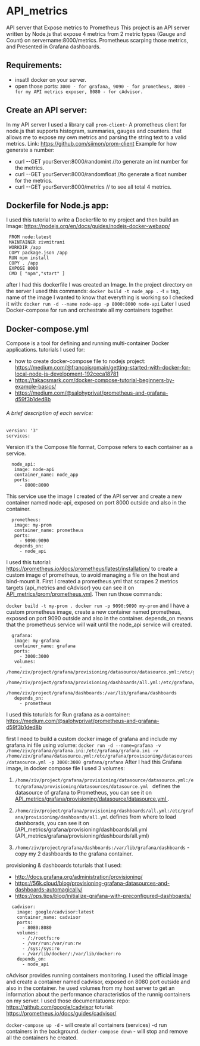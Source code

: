 # API_metrics
API server that Expose metrics to Prometheus
This project is an API server written by Node.js that expose 4 metrics from 2 metric types (Gauge and Count) on servername:8000/metrics.
Prometheus scarping those metrics, and Presented in Grafana dashboards.

## Requirements:
- insatll docker on your server.
- open those ports: ` 3000 - for grafana, 9090 - for prometheus, 8000 - for my API metrics exposer, 8080 - for cAdvisor. `

## Create an API server:
In my API server I used a library call `prom-client`- A prometheus client for node.js that supports histogram, summaries, gauges and counters.
that allows me to expose my own metrics and parsing the string text to a valid metrics.
Link:
https://github.com/siimon/prom-client
Example for how generate a number:
- curl --GET yourServer:8000/randomint //to generate an int number for the metrics.
- curl --GET yourServer:8000/randomfloat //to generate a float number for the metrics.
- curl --GET yourServer:8000/metrics // to see all total 4 metrics.

## Dockerfile for Node.js app:
I used this tutorial to write a Dockerfile to my project and then build an Image: https://nodejs.org/en/docs/guides/nodejs-docker-webapp/ 
```
 FROM node:latest
 MAINTAINER zivmitrani 
 WORKDIR /app 
 COPY package.json /app
 RUN npm install
 COPY . /app
 EXPOSE 8000
 CMD [ "npm","start" ]
```
after I had this dockerfile I was created an Image.
In the project directory on the server I used this commands: 
`docker build -t node_app .` -t = tag, name of the image
I wanted to know that everything is working so I checked it with:
`docker run -d --name node-app -p 8000:8000 node-api`
Later I used Docker-compose for run and orchestrate all my containers together. 

## Docker-compose.yml
Compose is a tool for defining and running multi-container Docker applications. 
tutorials I used for:
- how to create docker-compose file to nodejs project:
  https://medium.com/@francoisromain/getting-started-with-docker-for-local-node-js-development-192ceca18781
- https://takacsmark.com/docker-compose-tutorial-beginners-by-example-basics/
- https://medium.com/@salohyprivat/prometheus-and-grafana-d59f3b1ded8b

###### A brief description of each service:

```
version: '3'
services: 
```
Version it's the Compose file format, Compose refers to each container as a service.

```
  node_api:
   image: node-api
   container_name: node_app 
   ports:
     - 8000:8000
```
This service use the image I created of the API server and create a new container named node-api, 
exposed on port 8000 outside and also in the container.

```
  prometheus:
   image: my-prom 
   container_name: prometheus
   ports:
     - 9090:9090
   depends_on:
     - node_api
```
I used this tutorial: https://prometheus.io/docs/prometheus/latest/installation/
to create a custom image of prometheus, to avoid managing a file on the host and bind-mount it.
First I created a prometheus.yml that scrapes 2 metrics targets (api_metrics and cAdvisor)
you can see it on [API_metrics/prom/prometheus.yml](API_metrics/prom/prometheus.yml).
Then run those commands:

`docker build -t my-prom .
docker run -p 9090:9090 my-prom`
and I have a custom prometheus image, create a new container named prometheus, 
exposed on port 9090 outside and also in the container.
depends_on means that the prometheus service will wait until the node_api service will created. 

```
  grafana:
   image: my-grafana
   container_name: grafana
   ports:
     - 3000:3000
   volumes: 
     - /home/ziv/project/grafana/provisioning/datasource/datasource.yml:/etc/grafana/provisioning/datasources/datasource.yml
     - /home/ziv/project/grafana/provisioning/dashboards/all.yml:/etc/grafana/provisioning/dashboards/all.yml
     - /home/ziv/project/grafana/dashboards:/var/lib/grafana/dashboards
   depends_on:
     - prometheus
```
I used this toturials for Run grafana as a container: https://medium.com/@salohyprivat/prometheus-and-grafana-d59f3b1ded8b

first I need to build a custom docker image of grafana and include my grafana.ini file using volume:
` docker run -d --name=grafana -v /home/ziv/grafana/grafana.ini:/etc/grafana/grafana.ini -v /home/ziv/grafana/datasource.yml:/etc/grafana/provisioning/datasources/datasource.yml -p 3000:3000 grafana/grafana
`
After I had this Grafana image, in docker compose file I used 3 volumes:
1. `/home/ziv/project/grafana/provisioning/datasource/datasource.yml:/etc/grafana/provisioning/datasources/datasource.yml ` defines the datasource of grafana to Prometheus, you can see it on [API_metrics/grafana/provisioning/datasource/datasource.yml ](API_metrics/grafana/provisioning/datasource/datasource.yml). 
2. `/home/ziv/project/grafana/provisioning/dashboards/all.yml:/etc/grafana/provisioning/dashboards/all.yml`  defines from where to load dashborads, you can see it on [API_metrics/grafana/provisioning/dashboards/all.yml (API_metrics/grafana/provisioning/dashboards/all.yml)

3. `/home/ziv/project/grafana/dashboards:/var/lib/grafana/dashboards` - copy my 2 dashboards to the grafana container.

 provisioning & dashboards toturials that I used:
- http://docs.grafana.org/administration/provisioning/
- https://56k.cloud/blog/provisioning-grafana-datasources-and-dashboards-automagically/
- https://ops.tips/blog/initialize-grafana-with-preconfigured-dashboards/

```
  cadvisor:
    image: google/cadvisor:latest
    container_name: cadvisor
    ports:
      - 8080:8080
    volumes:
      - /:/rootfs:ro
      - /var/run:/var/run:rw
      - /sys:/sys:ro
      - /var/lib/docker/:/var/lib/docker:ro
    depends_on:
      - node_api
```
cAdvisor provides running containers monitoring.
I used the official image and create a container named cadvisor, exposed on 8080 port outside and also in the container.
he used volumes from my host server to get an information about the performance characteristics of the runnig containers on my server.
I used those documentatuons:
repo: https://github.com/google/cadvisor
toturial: https://prometheus.io/docs/guides/cadvisor/


 `docker-compose up -d`  - will create all containers (services) -d run containers in the background.
 `docker-compose down` - will stop and remove all the containers he created.








